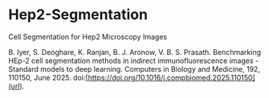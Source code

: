 # Hep2-Segmentation
 Cell Segmentation for Hep2 Microscopy Images


B. Iyer, S. Deoghare, K. Ranjan, B. J. Aronow, V. B. S. Prasath. Benchmarking HEp-2 cell segmentation methods in indirect immunofluorescence images - Standard models to deep learning. Computers in Biology and Medicine, 192, 110150, June 2025. doi:[https://doi.org/10.1016/j.compbiomed.2025.110150](url).


